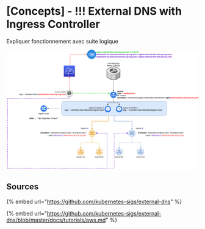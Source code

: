 # \[Concepts] - !!! External DNS with Ingress Controller

Expliquer fonctionnement avec suite logique

![](<../.gitbook/assets/Ingress and External DNS.drawio.png>)

## Sources

{% embed url="https://github.com/kubernetes-sigs/external-dns" %}

{% embed url="https://github.com/kubernetes-sigs/external-dns/blob/master/docs/tutorials/aws.md" %}
